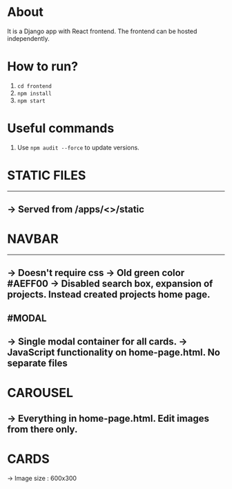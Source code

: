 # About
It is a Django app with React frontend. The frontend can be hosted independently.
 
# How to run?
1. `cd frontend`
2. `npm install`
3. `npm start`

# Useful commands
1. Use `npm audit --force` to update versions.


# STATIC FILES
--------------------------------------------------------------------
-> Served from /apps/<>/static
--------------------------------------------------------------------
# NAVBAR
--------------------------------------------------------------------
-> Doesn't require css
-> Old green color #AEFF00
-> Disabled search box, expansion of projects. Instead created projects home page.
--------------------------------------------------------------------
#MODAL
--------------------------------------------------------------------
-> Single modal container for all cards.
-> JavaScript functionality on home-page.html. No separate files
--------------------------------------------------------------------
# CAROUSEL
-> Everything in home-page.html. Edit images from there only.
--------------------------------------------------------------------
# CARDS
-> Image size : 600x300



